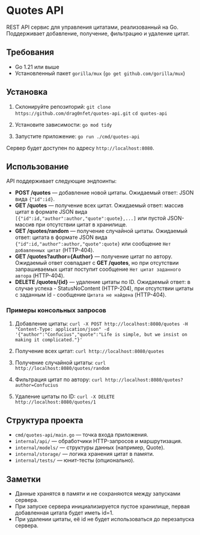 # Quotes API

REST API сервис для управления цитатами, реализованный на Go. Поддерживает добавление, получение, фильтрацию и удаление цитат.

## Требования

- Go 1.21 или выше
- Установленный пакет `gorilla/mux` (`go get github.com/gorilla/mux`)

## Установка

1. Склонируйте репозиторий:
   `git clone https://github.com/drag0nfet/quotes-api.git`
   `cd quotes-api`

2. Установите зависимости:
   `go mod tidy`

3. Запустите приложение:
   `go run ./cmd/quotes-api`

Сервер будет доступен по адресу `http://localhost:8080`.

## Использование

API поддерживает следующие эндпоинты:

- **POST /quotes** — добавление новой цитаты. Ожидаемый ответ: JSON вида `{"id":id}`.
- **GET /quotes** — получение всех цитат. Ожидаемый ответ: массив цитат в формате JSON вида `[{"id":id,"author":author,"quote":quote},...]` или пустой JSON-массив при отсутствии цитат в хранилище.
- **GET /quotes/random** — получение случайной цитаты. Ожидаемый ответ: цитата в формате JSON вида `{"id":id,"author":author,"quote":quote}` или сообщение `Нет добавленных цитат` (HTTP-404).
- **GET /quotes?author={Author}** — получение цитат по автору. Ожидаемый ответ совпадает с **GET /quotes**, но при отсутствии запрашиваемых цитат поступит сообщение `Нет цитат заданного автора` (HTTP-404).
- **DELETE /quotes/{id}** — удаление цитаты по ID. Ожидаемый ответ: в случае успеха - StatusNoContent (HTTP-204), при отсутствии цитаты с заданным id - сообщение `Цитата не найдена` (HTTP-404).

### Примеры консольных запросов

1. Добавление цитаты:
   `curl -X POST http://localhost:8080/quotes -H "Content-Type: application/json" -d '{"author":"Confucius","quote":"Life is simple, but we insist on making it complicated."}'`
 
2. Получение всех цитат:
   `curl http://localhost:8080/quotes`

3. Получение случайной цитаты:
   `curl http://localhost:8080/quotes/random`

4. Фильтрация цитат по автору:
   `curl http://localhost:8080/quotes?author=Confucius`

5. Удаление цитаты по ID:
   `curl -X DELETE http://localhost:8080/quotes/1`

## Структура проекта

- `cmd/quotes-api/main.go` — точка входа приложения.
- `internal/api/` — обработчики HTTP-запросов и маршрутизация.
- `internal/models/` — структуры данных (например, Quote).
- `internal/storage/` — логика хранения цитат в памяти.
- `internal/tests/` — юнит-тесты (опционально).

## Заметки

- Данные хранятся в памяти и не сохраняются между запусками сервера.
- При запуске сервера инициализируется пустое хранилище, первая добавленная цитата будет иметь id=1.
- При удалении цитаты, её id не будет использоваться до перезапуска сервера.